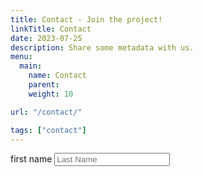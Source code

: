 ```yaml
---
title: Contact - Join the project!
linkTitle: Contact
date: 2023-07-25
description: Share some metadata with us.
menu:
  main:
    name: Contact
    parent:
    weight: 10

url: "/contact/"

tags: ["contact"]
---
```


<div class = "ui basic container segment">
<form class = "ui form">
<div class = "field">
<label>first name</label>
<input type = "text" name = "last name" placeholder = "Last Name">
</div>
</form>
</div>
